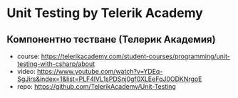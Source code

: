 # Unit Testing by Telerik Academy
## Компонентно тестване (Телерик Академия)

- course: https://telerikacademy.com/student-courses/programming/unit-testing-with-csharp/about
- video: https://www.youtube.com/watch?v=YDEq-SgJirs&index=1&list=PLF4lVL1sPDSnj0gf0XLEeFqJ0ODKNrgoE
- repo: https://github.com/TelerikAcademy/Unit-Testing